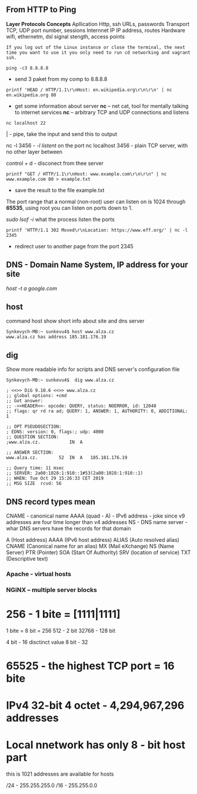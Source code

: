 ## From HTTP to Ping

**Layer 			Protocols 			Concepts**
Apllication 	Http, ssh			URLs, passwords
Transport 		TCP, UDP			port number, sessions
Internnet		IP					IP address, routes
Hardware		wifi, ethernetm, dsl	signal stength, access points

```
If you log out of the Linux instance or close the terminal, the next time you want to use it you only need to run cd networking and vagrant ssh.
```

```
ping -c3 8.8.8.8
```
- send 3 paket from my comp to 8.8.8.8

```
printf 'HEAD / HTTP/1.1\r\nHost: en.wikipedia.org\r\n\r\n' | nc en.wikipedia.org 80
``` 
- get some information about server
**nc** – net cat, tool for mentally talking to internet services
**nc** – arbitrary TCP and UDP connections and listens
```
nc localhost 22
```
| - pipe, take the input and send this to output 

nc -l 3456 - *-l listent* on the port
nc localhost 3456 - plain TCP server, with no other layer between 

control + d - disconect from thee server 

```
printf "GET / HTTP/1.1\r\nHost: www.example.com\r\n\r\n" | nc www.example.com 80 > example.txt
```
- save the result to the file example.txt

The port range that a normal (non-root) user can listen on is 1024 through **65535**, using root you can listen on ports down to 1.

 *sudo lsof -i* what the process listen the ports 

```
printf 'HTTP/1.1 302 Moved\r\nLocation: https://www.eff.org/' | nc -l 2345
```
- redirect user to another page from the port 2345

## DNS - Domain Name System, IP address for your site
*host -t a google.com*

## host
command host show short info about site and dns server 
``` 
Synkevych-MB:~ sunkevu4$ host www.alza.cz
www.alza.cz has address 185.181.176.19
```

## dig 
Show more readable info for scripts and DNS server's configuration file
```
Synkevych-MB:~ sunkevu4$  dig www.alza.cz

; <<>> DiG 9.10.6 <<>> www.alza.cz
;; global options: +cmd
;; Got answer:
;; ->>HEADER<<- opcode: QUERY, status: NOERROR, id: 12040
;; flags: qr rd ra ad; QUERY: 1, ANSWER: 1, AUTHORITY: 0, ADDITIONAL: 1

;; OPT PSEUDOSECTION:
; EDNS: version: 0, flags:; udp: 4000
;; QUESTION SECTION:
;www.alza.cz.			IN	A

;; ANSWER SECTION:
www.alza.cz.		52	IN	A	185.181.176.19

;; Query time: 11 msec
;; SERVER: 2a00:1028:1:910::1#53(2a00:1028:1:910::1)
;; WHEN: Tue Oct 29 15:26:33 CET 2019
;; MSG SIZE  rcvd: 56
```

## DNS record types mean 
CNAME - canonical name 
AAAA (quad - A) - IPv6 address - joke since v9 addresses are four time longer than v4 addresses
NS - DNS name server - whar DNS servers have the records for that domain

A (Host address)
AAAA (IPv6 host address)
ALIAS (Auto resolved alias)
CNAME (Canonical name for an alias)
MX (Mail eXchange)
NS (Name Server)
PTR (Pointer)
SOA (Start Of Authority)
SRV (location of service)
TXT (Descriptive text)

### Apache - virtual hosts 

### NGiNX – multiple server blocks

# 256 - 1 bite = [1111|1111]
1 bite =  8 bit = 256 
512 - 2 bit 
32768 - 128 bit

4 bit - 16 disctinct value
8 bit - 32
# 65525 - the highest TCP port = 16 bite

# IPv4 32-bit 4 octet - 4,294,967,296 addresses

# Local nnetwork has only 8 - bit host part 
this is 1021 addresses are available for hosts 

/24 - 255.255.255.0
/16 - 255.255.0.0 

